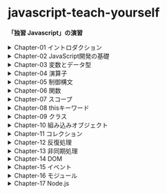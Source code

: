# javascript-teach-yourself
**「独習 Javascript」の演習**


<details>
<summary>Chapter-01 イントロダクション</summary>

- index.html // hello world
- README.md // 理解度チェック

</details>

<details>
<summary>Chapter-02 JavaScript開発の基礎</summary>

- console_error.html // エラーの確認
- inline_script.html // 外部のjsファイルを読み込む確認
- main.js // inline_script.htmlで読み込まれるjsファイル
- /debugging // Chrome上でdebugを行う練習をするためのディレクトリ
- README.md, sec_end2.html, sec_end3.html // 理解度チェック

</details>

<details>
<summary>Chapter-03 変数とデータ型</summary>

- 3-4.html, 3-4.js, 3-6.html, 3-6.js, 3-7.html, 3-7.js, 3-8.html, 3-8.js // exercise
- README.md, chapter-03-check.html, chapter-03-check.js // 理解度チェック

</details>

<details>
<summary>Chapter-04 演算子</summary>

- README.md // exercise, 理解度チェック

</details>

<details>
<summary>Chapter-05 制御構文</summary>

- 5-01.html, 5-01.js, 5-02.html, 5-02.js, 5-03.html, 5-03.js, 5-04.html, 5-04.js, 5-05.html, 5-05.js, 5-06.html, 5-06.js, 5-07.html, 5-07.js, 5-08.html, 5-08.js, 5-09.html, 5-09.js, 5-10.html, 5-10.js, 5-11.html, 5-11.js, 5-12.html, 5-12.js, 5-13.html, 5-13.js, 5-14.html, 5-14.js // exercise
- README.md, chapter-05-check.html, chapter-05-check.js // 理解度チェック

</details>

<details>
<summary>Chapter-06 関数</summary>

- 6-01.html, 6-01.js, 6-02.html, 6-02.js, 6-03.html, 6-03.js, 6-04.html, 6-04.js, 6-05.html, 6-05.js, 6-06.html, 6-06.js, 6-07.html, 6-07.js, 6-08.html, 6-08.js, 6-09.html, 6-09.js, 6-10.html, 6-10.js, 6-11.html, 6-11.js // exercise
- README.md, chapter-06-check.html, chapter-06-check.js // 理解度チェック

</details>

<details>
<summary>Chapter-07 スコープ</summary>

- 7-3.html // exercise
- README.md, chapter-07-check.html, chapter-07-check.js // 理解度チェック

</details>

<details>
<summary>Chapter-08 thisキーワード</summary>

- README.md // exercise, 理解度チェック

</details>

<details>
<summary>Chapter-09 クラス</summary>

- 9-1.html, 9-1.js, 9-2.html, 9-2.js, 9-3.html, 9-3.js, 9-4.html, 9-4.js, 9-6.html, 9-6.js // exercise
- README.md, chapter-09-check.html, chapter-09-check.js // 理解度チェック

</details>

<details>
<summary>Chapter-10 組み込みオブジェクト</summary>

- 10-1.html, 10-1.js, 10-2.html, 10-2.js, 10-3.html, 10-3.js, 10-4.html, 10-4.js, 10-6.html, 10-6.js // exercise
- README.md, chapter-10-check-01.html, chapter-10-check-01.js, chapter-10-check-03.html, chapter-10-check-03.js, chapter-10-check-04.html, chapter-10-check-04.js, chapter-10-check-05.html, chapter-10-check-05.js // 理解度チェック

</details>

<details>
<summary>Chapter-11 コレクション</summary>
</details>

<details>
<summary>Chapter-12 反復処理</summary>
</details>

<details>
<summary>Chapter-13 非同期処理</summary>
</details>

<details>
<summary>Chapter-14 DOM</summary>
</details>

<details>
<summary>Chapter-15 イベント</summary>
</details>

<details>
<summary>Chapter-16 モジュール</summary>
</details>

<details>
<summary>Chapter-17 Node.js</summary>
</details>
